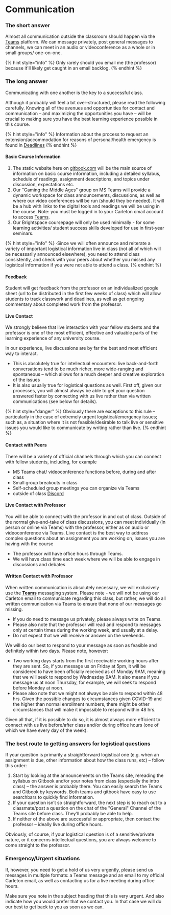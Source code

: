 # Communication

### The short answer

Almost all communication outside the classroom should happen via the [Teams](../digital-tools/teams.md) platform. We can message privately, post general messages to channels, we can meet in an audio or videoconference as a whole or in small groups/ one-on-one.

{% hint style="info" %}
Only rarely should you email me (the professor) because it'll likely get caught in an email backlog.&#x20;
{% endhint %}

### The long answer

Communicating with one another is the key to a successful class.&#x20;

Although it probably will feel a bit over-structured, please read the following carefully. Knowing all of the avenues and opportunities for contact and communication – and maximizing the opportunities you have – will be crucial to making sure you have the best learning experience possible in this course.

{% hint style="info" %}
Information about the process to request an extension/accommodation for reasons of personal/health emergency is found in [Deadlines](deadlines.md)
{% endhint %}

#### **Basic Course Information**&#x20;

1. The static website here on [gitbook.com](https://marc-saurette.gitbook.io/gaming-the-middle-ages/) will be the main source of information on basic course information, including a detailed syllabus, schedule of readings, assignment descriptions, and topics under discussion, expectations etc.&#x20;
2. Our "Gaming the Middle Ages" group on MS Teams will provide a dynamic workspace for class announcements, discussions, as well as where our video conferences will be run (should they be needed). It will be a hub with links to the digital tools and readings we will be using in the course.  Note: you must be logged in to your Carleton cmail account to access [Teams](../digital-tools/teams.md).&#x20;
3. Our Brightspace coursepage will only be used minimally - for some learning activities/ student success skills developed for use in first-year seminars.

{% hint style="info" %}
·Since we will often announce and reiterate a variety of important logistical information live in class (not all of which will be necessarily announced elsewhere), you need to attend class consistently, and check with your peers about whether you missed any logistical information if you were not able to attend a class.
{% endhint %}

#### **Feedback**

Student will get feedback from the professor on an individualized google sheet (url to be distributed in the first few weeks of class) which will allow students to track classwork and deadlines, as well as get ongoing commentary about completed work from the professor.

#### **Live Contact**

We strongly believe that live interaction with your fellow students and the professor is one of the most efficient, effective and valuable parts of the learning experience of any university course.&#x20;

In our experience, live discussions are by far the best and most efficient way to interact.&#x20;

* This is absolutely true for intellectual encounters: live back-and-forth conversations tend to be much richer, more wide-ranging and spontaneous – which allows for a much deeper and creative exploration of the issues
* &#x20;It is also usually true for logistical questions as well. First off, given our processes, you will almost always be able to get your question answered faster by connecting with us live rather than via written communications (see below for details).

{% hint style="danger" %}
&#x20;Obviously there are exceptions to this rule – particularly in the case of extremely urgent logistical/emergency issues; such as, a situation where it is not feasible/desirable to talk live or sensitive issues you would like to communicate by writing rather than live.
{% endhint %}

#### **Contact with Peers**

There will be a variety of official channels through which you can connect with fellow students, including, for example

* MS Teams chat/ videoconference functions before, during and after class
* Small group breakouts in class
* Self-scheduled group meetings you can organize via Teams
* outside of class [Discord](broken-reference)

#### **Live Contact with Professor**

You will be able to connect with the professor  in and out of class. Outside of the normal give-and-take of class discussions, you can meet individually (in person or online via Teams) with the professor, either as on audio or videoconference via Teams. Live contact is the best way to address complex questions about an assignment you are working on, issues you are having with the course&#x20;

* The professor will have office hours through Teams.
* We will have  class time each week where we will be able to engage in discussions and debates

#### **Written Contact with Professor**

When written communication is absolutely necessary, we will exclusively use the [**Teams**](../digital-tools/teams.md) messaging system. Please note - we will not be using our Carleton email to communicate regarding this class, but rather, we will do all written communication via Teams to ensure that none of our messages go missing.

* If you do need to message us privately, please always write on Teams.&#x20;
* Please also note that the professor will read and respond to messages only at certain times during the working week, and usually at a delay.
* Do not expect that we will receive or answer on the weekends.

We will do our best to respond to your message as soon as feasible and definitely within two days. Please note, however:

* Two working days starts from the first receivable working hours after they are sent. So, if you message us on Friday at 5pm, it will be considered to have been officially received as of Monday 9AM, meaning that we will seek to respond by Wednesday 9AM. It also means if you message us at noon Thursday, for example, we will seek to respond before Monday at noon.
* Please also note that we might not always be able to respond within 48 hrs. Given the possible changes to circumstances given COVID-19 and the higher than normal enrollment numbers, there might be other circumstances that will make it impossible to respond within 48 hrs.

Given all that, if it is possible to do so, it is almost always more efficient to connect with us live before/after class and/or during office hours (one of which we have every day of the week).

### **The best route to getting answers for logistical questions**

If your question is primarily a straightforward logistical one (e.g. when an assignment is due, other information about how the class runs, etc) – follow this order:

1. Start by looking at the announcements on the Teams site, rereading the syllabus on Gitbook and/or your notes from class (especially the intro class) – the answer is probably there. You can easily search the Teams and Gitbook by keywords. Both teams and gitbook have easy to use searchbars to quickly find information.&#x20;
2. If your question isn’t so straightforward, the next step is to reach out to a classmate/post a question on the chat of the "General" Channel of the Teams site before class. They’ll probably be able to help.
3. &#x20;If neither of the above are successful or appropriate, then contact the professor – ideally live during office hours.

Obviously, of course, if your logistical question is of a sensitive/private nature, or it concerns intellectual questions, you are always welcome to come straight to the professor.

### **Emergency/Urgent situations**

If, however, you need to get a hold of us very urgently, please send us messages in multiple formats: a Teams message and an email to my official Carleton email, as well as contacting us for a live meeting during office hours.

Make sure you note in the subject heading that this is very urgent. And also indicate how you would prefer that we contact you. In that case we will do our best to get back to you as soon as we can.
